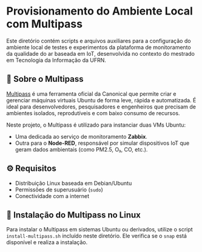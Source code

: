 # Provisionamento do Ambiente Local com Multipass

Este diretório contém scripts e arquivos auxiliares para a configuração do ambiente local de testes e experimentos da plataforma de monitoramento da qualidade do ar baseada em IoT, desenvolvida no contexto do mestrado em Tecnologia da Informação da UFRN.

## 🔎 Sobre o Multipass

[Multipass](https://multipass.run) é uma ferramenta oficial da Canonical que permite criar e gerenciar máquinas virtuais Ubuntu de forma leve, rápida e automatizada. É ideal para desenvolvedores, pesquisadores e engenheiros que precisam de ambientes isolados, reprodutíveis e com baixo consumo de recursos.

Neste projeto, o Multipass é utilizado para instanciar duas VMs Ubuntu:
- Uma dedicada ao serviço de monitoramento **Zabbix**.
- Outra para o **Node-RED**, responsável por simular dispositivos IoT que geram dados ambientais (como PM2.5, O₃, CO, etc.).

## ⚙️ Requisitos

- Distribuição Linux baseada em Debian/Ubuntu
- Permissões de superusuário (`sudo`)
- Conectividade com a internet

## 🐧 Instalação do Multipass no Linux

Para instalar o Multipass em sistemas Ubuntu ou derivados, utilize o script `install-multipass.sh` incluído neste diretório. Ele verifica se o `snap` está disponível e realiza a instalação.